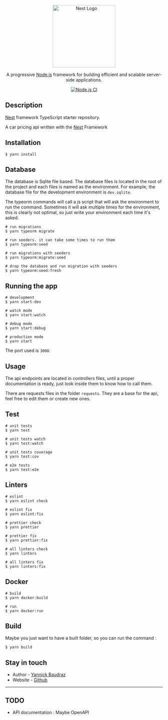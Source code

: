 <p style="text-align: center">
  <a href="https://nestjs.com/" target="blank"><img src="https://nestjs.com/img/logo-small.svg" width="200" alt="Nest Logo" /></a>
</p>

<p style="text-align: center">A progressive <a href="https://nodejs.org" target="_blank">Node.js</a> framework for building efficient and scalable server-side applications.</p>

<p style="text-align: center">
    <a href="https://github.com/yannickcpnv/Nest-CarPricing-API/actions/workflows/node.js.yml" target="_blank">
        <img src="https://github.com/yannickcpnv/Nest-CarPricing-API/actions/workflows/node.js.yml/badge.svg" alt="Node.js CI" />
    </a>
</p>

## Description

[Nest](https://github.com/nestjs/nest) framework TypeScript starter repository.

A car pricing api written with the [Nest](https://github.com/nestjs/nest) Framework

## Installation

```shell
$ yarn install
```

## Database

The database is Sqlite file based. The database files is located in the root of the project and each
files is named as the environment. For example, the database file for the development environment is
`dev.sqlite`.

The typeorm commands will call a js script that will ask the environment to run the command.
Sometimes it will ask multiple times for the environment, this is clearly not optimal, so just write
your environment each time it's asked.

````shell
# run migrations
$ yarn typeorm migrate

# run seeders. it can take some times to run them
$ yarn typeorm:seed

# run migrations with seeders
$ yarn typeorm:migrate:seed

# drop the database and run migration with seeders
$ yarn typeorm:seed:fresh
````

## Running the app

```shell
# development
$ yarn start:dev

# watch mode
$ yarn start:watch

# debug mode
$ yarn start:debug

# production mode
$ yarn start
```

The port used is `3000`.

## Usage

The api endpoints are located in controllers files, until a proper documentation is ready, just look
inside them to know how to call them.

There are requests files in the folder `requests`. They are a base for the api, feel free to edit
them or create new ones.

## Test

```shell
# unit tests
$ yarn test

# unit tests watch
$ yarn test:watch

# unit tests coverage
$ yarn test:cov

# e2e tests
$ yarn test:e2e
```

## Linters

```shell
# eslint
$ yarn eslint check

# eslint fix
$ yarn eslint:fix

# prettier check
$ yarn prettier

# prettier fix
$ yarn prettier:fix

# all linters check
$ yarn linters

# all linters fix
$ yarn linters:fix
```

## Docker

```shell
# build
$ yarn docker:build

# run
$ yarn docker:run
```

## Build

Maybe you just want to have a built folder, so you can run the command :

```shell
$ yarn build
```

## Stay in touch

- Author - [Yannick Baudraz](mailto:yannickbaudrazdev@gmail.com)
- Website - [Github](https://github.com/yannickcpnv)

---

## TODO

- API documentation : Maybe OpenAPI
